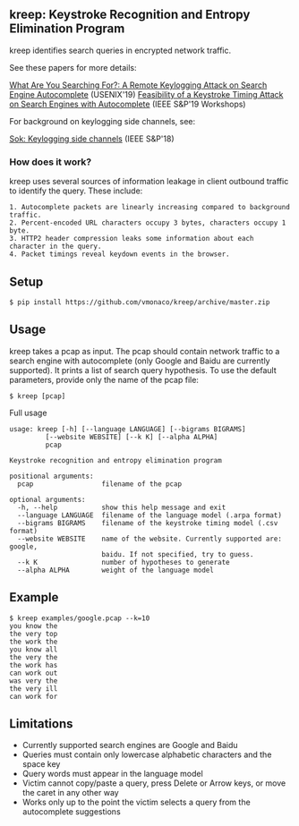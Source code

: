 ## kreep: Keystroke Recognition and Entropy Elimination Program

kreep identifies search queries in encrypted network traffic.

See these papers for more details:

[What Are You Searching For?: A Remote Keylogging Attack on Search Engine Autocomplete](#) (USENIX'19)
[Feasibility of a Keystroke Timing Attack on Search Engines with Autocomplete](#) (IEEE S&P'19 Workshops)

For background on keylogging side channels, see:

[Sok: Keylogging side channels](#) (IEEE S&P'18)

### How does it work?

kreep uses several sources of information leakage in client outbound traffic to identify the query. These include:

    1. Autocomplete packets are linearly increasing compared to background traffic.
    2. Percent-encoded URL characters occupy 3 bytes, characters occupy 1 byte.
    3. HTTP2 header compression leaks some information about each character in the query.
    4. Packet timings reveal keydown events in the browser.

## Setup

    $ pip install https://github.com/vmonaco/kreep/archive/master.zip

## Usage

kreep takes a pcap as input. The pcap should contain network traffic to a search engine with autocomplete (only Google and Baidu are currently supported). It prints a list of search query hypothesis. To use the default parameters, provide only the name of the pcap file:

    $ kreep [pcap]

Full usage

    usage: kreep [-h] [--language LANGUAGE] [--bigrams BIGRAMS]
             [--website WEBSITE] [--k K] [--alpha ALPHA]
             pcap

    Keystroke recognition and entropy elimination program

    positional arguments:
      pcap                 filename of the pcap

    optional arguments:
      -h, --help           show this help message and exit
      --language LANGUAGE  filename of the language model (.arpa format)
      --bigrams BIGRAMS    filename of the keystroke timing model (.csv format)
      --website WEBSITE    name of the website. Currently supported are: google,
                           baidu. If not specified, try to guess.
      --k K                number of hypotheses to generate
      --alpha ALPHA        weight of the language model

## Example

    $ kreep examples/google.pcap --k=10
    you know the
    the very top
    the work the
    you know all
    the very the
    the work has
    can work out
    was very the
    the very ill
    can work for

## Limitations

* Currently supported search engines are Google and Baidu
* Queries must contain only lowercase alphabetic characters and the space key
* Query words must appear in the language model
* Victim cannot copy/paste a query, press Delete or Arrow keys, or move the caret in any other way
* Works only up to the point the victim selects a query from the autocomplete suggestions
